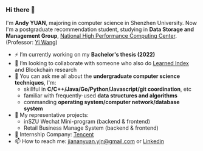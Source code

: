 ### Hi there 👋

<!-- This is a test page! I will perfect README in my representative projects. This may take several time.

- 🔭 I’m currently working on Leanrned Index for Data Storage
- 🌱 I’m currently learning ...
- 👯 I’m looking to collaborate on ...
- 🤔 I’m looking for help with ...
- 💬 Ask me about ...
- 📫 How to reach me: jiananyuan.yjn@gmail.com
- 😄 Pronouns: Andy
- ⚡ Fun fact: to be continued! -->

I'm **Andy YUAN**, majoring in computer science in Shenzhen University. Now I'm a postgraduate recommendation student, studying in **Data Storage and Management Group**, [National High Performance Computing Center](http://nhpcc.szu.edu.cn/web/). (Professor: [Yi Wang](http://csse.szu.edu.cn/cn/people?99712))

- ⚡ I’m currently working on my **Bachelor's thesis (2022)**
- 👯 I’m looking to collaborate with someone who also do [Learned Index](https://dblp.org/search?q=learned+index) and Blockchain research
- 💬 You can ask me all about the **undergraduate computer science techniques**, I'm:
  - skillful in **C/C++/Java/Go/Python/Javascript/git coordination**, etc
  - familiar with frequently-used **data structures and algorithms**
  - commanding **operating system/computer network/database system**
- 🌱 My representative projects:
  - inSZU Wechat Mini-program (backend & frontend)
  - Retail Business Manage System (backend & frontend)
- 🚀 Internship Company: [Tencent](https://www.tencent.com/zh-cn/index.html)
- 📫 How to reach me: jiananyuan.yjn@gmail.com or [Linkedin](https://www.linkedin.com/in/jianan-yuan-3aa545198)
